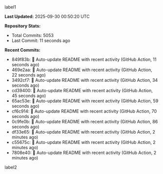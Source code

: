 
label1 
<!-- ACTIVITY_START -->
**Last Updated:** 2025-09-30 00:50:20 UTC

**Repository Stats:**
- Total Commits: 5053
- Last Commit: 11 seconds ago

**Recent Commits:**
- 849f83b: 🤖 Auto-update README with recent activity (GitHub Action, 11 seconds ago)
- 469e2aa: 🤖 Auto-update README with recent activity (GitHub Action, 22 seconds ago)
- 3492cf7: 🤖 Auto-update README with recent activity (GitHub Action, 34 seconds ago)
- cd39400: 🤖 Auto-update README with recent activity (GitHub Action, 45 seconds ago)
- 65ac53e: 🤖 Auto-update README with recent activity (GitHub Action, 59 seconds ago)
- cf6c914: 🤖 Auto-update README with recent activity (GitHub Action, 70 seconds ago)
- 0c9fe0b: 🤖 Auto-update README with recent activity (GitHub Action, 86 seconds ago)
- df33e65: 🤖 Auto-update README with recent activity (GitHub Action, 2 minutes ago)
- c55675c: 🤖 Auto-update README with recent activity (GitHub Action, 2 minutes ago)
- 7808e40: 🤖 Auto-update README with recent activity (GitHub Action, 2 minutes ago)
<!-- ACTIVITY_END -->

label2
